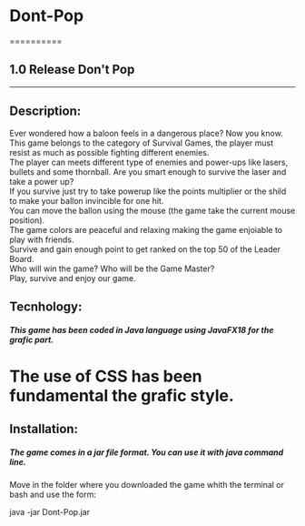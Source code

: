 # Dont-Pop
==========
## 1.0 Release Don't Pop
------------------------
## Description:

Ever wondered how a baloon feels in a dangerous place? Now you know.  
This game belongs to the category of Survival Games, the player must resist as much as possible fighting different enemies.  
The player can meets different type of enemies and power-ups like lasers, bullets and some thornball. Are you smart enough 
to survive the laser and take a power up?  
If you survive just try to take powerup like the points multiplier or the shild to make your ballon invincible for one hit.  
You can move the ballon using the mouse (the game take the current mouse position).  
The game colors are peaceful and relaxing making the game enjoiable to play with friends.  
Survive and gain enough point to get ranked on the top 50 of the Leader Board.  
Who will win the game? Who will be the Game Master?  
Play, survive and enjoy our game.

## Tecnhology:

##### This game has been coded in Java language using JavaFX18 for the grafic part.  
The use of CSS has been fundamental the grafic style.
============================================================================================================================================
## Installation:

##### The game comes in a jar file format. You can use it with java command line.  
Move in the folder where you downloaded the game whith the terminal or bash and use the form:
  
java -jar Dont-Pop.jar
